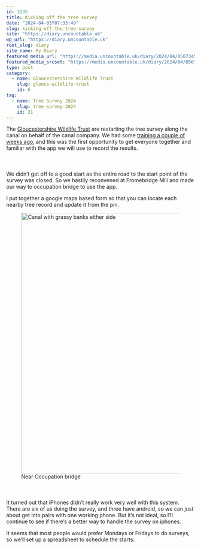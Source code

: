 ```yaml
---
id: 3135
title: Kicking off the tree survey
date: "2024-04-03T07:33:49"
slug: kicking-off-the-tree-survey
site: "https://diary.uncountable.uk"
wp_url: "https://diary.uncountable.uk"
root_slug: diary
site_name: My Diary
featured_media_url: "https://media.uncountable.uk/diary/2024/04/05073458/IMG20240403120542.webp"
featured_media_srcset: "https://media.uncountable.uk/diary/2024/04/05073458/IMG20240403120542-300x169.webp 300w, https://media.uncountable.uk/diary/2024/04/05073458/IMG20240403120542-1024x577.webp 1024w, https://media.uncountable.uk/diary/2024/04/05073458/IMG20240403120542-150x150.webp 150w, https://media.uncountable.uk/diary/2024/04/05073458/IMG20240403120542-640x361.webp 640w, https://media.uncountable.uk/diary/2024/04/05073458/IMG20240403120542.webp 2000w"
type: post
category:
  - name: Gloucestershire Wildlife Trust
    slug: gloucs-wildlife-trust
    id: 6
tag:
  - name: Tree Survey 2024
    slug: tree-survey-2024
    id: 31
---
```



<p>The <a href="https://www.gloucestershirewildlifetrust.co.uk/volunteer">Gloucestershire Wildlife Trust</a> are restarting the tree survey along the canal on behalf of the canal company.  We had some <a href="https://diary.uncountable.uk/2024/02/inspecting-trees/">training a couple of weeks ago</a>, and this was the first opportunity to get everyone together and familiar with the app we will use to record the results.</p>


<style>.kb-row-layout-id3135_fbe86d-20 > .kt-row-column-wrap{align-content:start;}:where(.kb-row-layout-id3135_fbe86d-20 > .kt-row-column-wrap) > .wp-block-kadence-column{justify-content:start;}.kb-row-layout-id3135_fbe86d-20 > .kt-row-column-wrap{column-gap:var(--global-kb-gap-md, 2rem);row-gap:var(--global-kb-gap-md, 2rem);padding-top:var(--global-kb-spacing-sm, 1.5rem);padding-bottom:var(--global-kb-spacing-sm, 1.5rem);grid-template-columns:repeat(2, minmax(0, 1fr));}.kb-row-layout-id3135_fbe86d-20 > .kt-row-layout-overlay{opacity:0.30;}@media all and (max-width: 1024px){.kb-row-layout-id3135_fbe86d-20 > .kt-row-column-wrap{grid-template-columns:repeat(2, minmax(0, 1fr));}}@media all and (max-width: 767px){.kb-row-layout-id3135_fbe86d-20 > .kt-row-column-wrap{grid-template-columns:minmax(0, 1fr);}.kb-row-layout-id3135_fbe86d-20 > .kt-row-column-wrap > .wp-block-kadence-column:nth-of-type(1){order:2;}.kb-row-layout-id3135_fbe86d-20 > .kt-row-column-wrap > .wp-block-kadence-column:nth-of-type(2){order:1;}.kb-row-layout-id3135_fbe86d-20 > .kt-row-column-wrap > .wp-block-kadence-column:nth-of-type(3){order:12;}.kb-row-layout-id3135_fbe86d-20 > .kt-row-column-wrap > .wp-block-kadence-column:nth-of-type(4){order:11;}.kb-row-layout-id3135_fbe86d-20 > .kt-row-column-wrap > .wp-block-kadence-column:nth-of-type(5){order:22;}.kb-row-layout-id3135_fbe86d-20 > .kt-row-column-wrap > .wp-block-kadence-column:nth-of-type(6){order:21;}.kb-row-layout-id3135_fbe86d-20 > .kt-row-column-wrap > .wp-block-kadence-column:nth-of-type(7){order:32;}.kb-row-layout-id3135_fbe86d-20 > .kt-row-column-wrap > .wp-block-kadence-column:nth-of-type(8){order:31;}}</style><div class="kb-row-layout-wrap kb-row-layout-id3135_fbe86d-20 alignnone wp-block-kadence-rowlayout"><div class="kt-row-column-wrap kt-has-2-columns kt-row-layout-equal kt-tab-layout-inherit kt-mobile-layout-row kt-row-valign-top">
<style>.kadence-column3135_cbc8d0-eb > .kt-inside-inner-col,.kadence-column3135_cbc8d0-eb > .kt-inside-inner-col:before{border-top-left-radius:0px;border-top-right-radius:0px;border-bottom-right-radius:0px;border-bottom-left-radius:0px;}.kadence-column3135_cbc8d0-eb > .kt-inside-inner-col{column-gap:var(--global-kb-gap-sm, 1rem);}.kadence-column3135_cbc8d0-eb > .kt-inside-inner-col{flex-direction:column;}.kadence-column3135_cbc8d0-eb > .kt-inside-inner-col > .aligncenter{width:100%;}.kadence-column3135_cbc8d0-eb > .kt-inside-inner-col:before{opacity:0.3;}.kadence-column3135_cbc8d0-eb{position:relative;}@media all and (max-width: 1024px){.kadence-column3135_cbc8d0-eb > .kt-inside-inner-col{flex-direction:column;justify-content:center;}}@media all and (max-width: 767px){.kadence-column3135_cbc8d0-eb > .kt-inside-inner-col{flex-direction:column;justify-content:center;}}</style>
<div class="wp-block-kadence-column kadence-column3135_cbc8d0-eb"><div class="kt-inside-inner-col">
<p>We didn&#8217;t get off to a good start as the entire road to the start point of the survey was closed.  So we hastily reconvened at Fromebridge Mill and made our way to occupation bridge to use the app.</p>



<p>I put together a google maps based form so that you can locate each nearby tree record and update it from the pin.</p>
</div></div>


<style>.kadence-column3135_81d2f5-9b > .kt-inside-inner-col,.kadence-column3135_81d2f5-9b > .kt-inside-inner-col:before{border-top-left-radius:0px;border-top-right-radius:0px;border-bottom-right-radius:0px;border-bottom-left-radius:0px;}.kadence-column3135_81d2f5-9b > .kt-inside-inner-col{column-gap:var(--global-kb-gap-sm, 1rem);}.kadence-column3135_81d2f5-9b > .kt-inside-inner-col{flex-direction:column;}.kadence-column3135_81d2f5-9b > .kt-inside-inner-col > .aligncenter{width:100%;}.kadence-column3135_81d2f5-9b > .kt-inside-inner-col:before{opacity:0.3;}.kadence-column3135_81d2f5-9b{position:relative;}@media all and (max-width: 1024px){.kadence-column3135_81d2f5-9b > .kt-inside-inner-col{flex-direction:column;justify-content:center;}}@media all and (max-width: 767px){.kadence-column3135_81d2f5-9b > .kt-inside-inner-col{flex-direction:column;justify-content:center;}}</style>
<div class="wp-block-kadence-column kadence-column3135_81d2f5-9b"><div class="kt-inside-inner-col">
<figure class="wp-block-image size-large"><img loading="lazy" decoding="async" width="1024" height="695" src="https://media.uncountable.uk/diary/2024/04/05073457/IMG20240403120559-1024x695.webp" alt="Canal with grassy banks either side" class="wp-image-3137" srcset="https://media.uncountable.uk/diary/2024/04/05073457/IMG20240403120559-1024x695.webp 1024w, https://media.uncountable.uk/diary/2024/04/05073457/IMG20240403120559-300x204.webp 300w, https://media.uncountable.uk/diary/2024/04/05073457/IMG20240403120559-640x435.webp 640w, https://media.uncountable.uk/diary/2024/04/05073457/IMG20240403120559.webp 2000w" sizes="auto, (max-width: 1024px) 100vw, 1024px" /><figcaption class="wp-element-caption">Near Occupation bridge</figcaption></figure>
</div></div>

</div></div>


<p>It turned out that iPhones didn&#8217;t really work very well with this system.  There are six of us doing the survey, and three have android, so we can just about get into pairs with one working phone.  But it&#8217;s not ideal, so I&#8217;ll continue to see if there&#8217;s a better way to handle the survey on iphones.</p>



<p>It seems that most people would prefer Mondays or Fridays to do surveys, so we&#8217;ll set up a spreadsheet to schedule the starts.</p>
